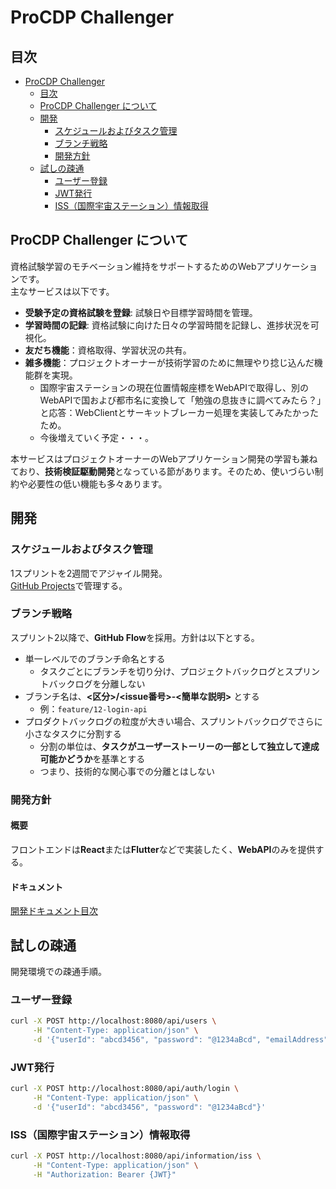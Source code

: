 # ProCDP Challenger

## 目次
- [ProCDP Challenger](#procdp-challenger)
  - [目次](#目次)
  - [ProCDP Challenger について](#procdp-challenger-について)
  - [開発](#開発)
    - [スケジュールおよびタスク管理](#スケジュールおよびタスク管理)
    - [ブランチ戦略](#ブランチ戦略)
    - [開発方針](#開発方針)
  - [試しの疎通](#試しの疎通)
    - [ユーザー登録](#ユーザー登録)
    - [JWT発行](#jwt発行)
    - [ISS（国際宇宙ステーション）情報取得](#iss国際宇宙ステーション情報取得)

## ProCDP Challenger について
資格試験学習のモチベーション維持をサポートするためのWebアプリケーションです。  
主なサービスは以下です。

- **受験予定の資格試験を登録**: 試験日や目標学習時間を管理。
- **学習時間の記録**: 資格試験に向けた日々の学習時間を記録し、進捗状況を可視化。
- **友だち機能**：資格取得、学習状況の共有。
- **雑多機能**：プロジェクトオーナーが技術学習のために無理やり捻じ込んだ機能群を実現。
     - 国際宇宙ステーションの現在位置情報座標をWebAPIで取得し、別のWebAPIで国および都市名に変換して「勉強の息抜きに調べてみたら？」と応答：WebClientとサーキットブレーカー処理を実装してみたかったため。
     - 今後増えていく予定・・・。

本サービスはプロジェクトオーナーのWebアプリケーション開発の学習も兼ねており、**技術検証駆動開発**となっている節があります。そのため、使いづらい制約や必要性の低い機能も多々あります。

## 開発
### スケジュールおよびタスク管理
1スプリントを2週間でアジャイル開発。  
[GitHub Projects](https://github.com/users/n-k-neko/projects/1)で管理する。

### ブランチ戦略
スプリント2以降で、**GitHub Flow**を採用。方針は以下とする。
- 単一レベルでのブランチ命名とする
  -  タスクごとにブランチを切り分け、プロジェクトバックログとスプリントバックログを分離しない
- ブランチ名は、**<区分>/<issue番号>-<簡単な説明>** とする
  - 例：`feature/12-login-api`   
- プロダクトバックログの粒度が大きい場合、スプリントバックログでさらに小さなタスクに分割する
  - 分割の単位は、**タスクがユーザーストーリーの一部として独立して達成可能かどうか**を基準とする
  - つまり、技術的な関心事での分離とはしない

### 開発方針
#### 概要
フロントエンドは**React**または**Flutter**などで実装したく、**WebAPI**のみを提供する。
#### ドキュメント
[開発ドキュメント目次](/documents/development/TOC.md)

## 試しの疎通
開発環境での疎通手順。
### ユーザー登録
```bash
curl -X POST http://localhost:8080/api/users \
     -H "Content-Type: application/json" \
     -d '{"userId": "abcd3456", "password": "@1234aBcd", "emailAddress": "testtest1234@example.com"}'
```
### JWT発行
```bash
curl -X POST http://localhost:8080/api/auth/login \
     -H "Content-Type: application/json" \
     -d '{"userId": "abcd3456", "password": "@1234aBcd"}'
```
### ISS（国際宇宙ステーション）情報取得
```bash
curl -X POST http://localhost:8080/api/information/iss \
     -H "Content-Type: application/json" \
     -H "Authorization: Bearer {JWT}"
```